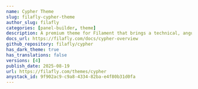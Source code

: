 ```yaml
---
name: Cypher Theme
slug: filafly-cypher-theme
author_slug: filafly
categories: [panel-builder, theme]
description: A premium theme for Filament that brings a technical, angular design to your admin panels and forms. Carefully crafted to enhance your application's visual appeal while maintaining Filament's powerful functionality.
docs_url: https://filafly.com/docs/cypher-overview
github_repository: filafly/cypher
has_dark_theme: true
has_translations: false
versions: [4]
publish_date: 2025-08-19
url: https://filafly.com/themes/cypher
anystack_id: 9f902ac9-c9a8-4334-82ba-e4f80b31d0fa
---
```

